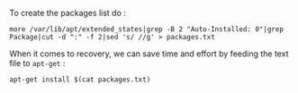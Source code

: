 To create the packages list do :

    more /var/lib/apt/extended_states|grep -B 2 "Auto-Installed: 0"|grep Package|cut -d ":" -f 2|sed 's/ //g' > packages.txt

When it comes to recovery, we can save time and effort by feeding the text file to `apt-get` :

    apt-get install $(cat packages.txt)

